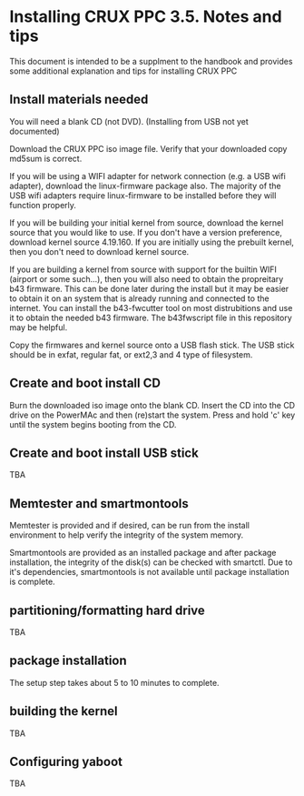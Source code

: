 
# Installing CRUX PPC 3.5.  Notes and tips


This document is intended to be a supplment to the handbook and provides some additional explanation 
and tips for installing CRUX PPC


## Install materials needed

You will need a blank CD (not DVD).  (Installing from USB not yet documented)

Download the CRUX PPC iso image file.  Verify that your downloaded copy md5sum is correct.

If you will be using a WIFI adapter for network connection (e.g. a USB wifi adapter), download 
the linux-firmware package also.   The majority of the USB wifi adapters require linux-firmware
to be installed before they will function properly.   

If you will be building your initial kernel from source, download the kernel source that you
would like to use.   If you don't have a version preference, download kernel source 4.19.160.
If you are initially using the prebuilt kernel, then you don't need to download kernel
source.

If you are building a kernel from source with support for the builtin WIFI (airport or some such...), 
then you will also need to obtain the propreitary b43 firmware.   This can be done later during the
install but it may be easier to obtain it on an system that is already running and connected to the
internet.  You can install the b43-fwcutter tool on most distrubitions and use it to obtain the
needed b43 firmware.   The b43fwscript file in this repository may be helpful.

Copy the firmwares and kernel source onto a USB flash stick.   The USB stick should
be in exfat, regular fat, or ext2,3 and 4 type of filesystem.


## Create and boot install CD


Burn the downloaded iso image onto the blank CD.   Insert the CD into the CD drive on the PowerMAc
and then (re)start the system.   Press and hold 'c' key until the system begins booting from the
CD.


## Create and boot install USB stick

TBA


## Memtester and smartmontools

Memtester is provided and if desired, can be run from the install environment to help verify the 
integrity of the system memory.   

Smartmontools are provided as an installed package and after package installation, the integrity 
of the disk(s) can be checked with smartctl.   Due to it's dependencies, smartmontools is not
available until package installation is complete.

## partitioning/formatting hard drive

TBA


## package installation

The setup step takes about 5 to 10 minutes to complete.   


## building the kernel

TBA

## Configuring yaboot

TBA


